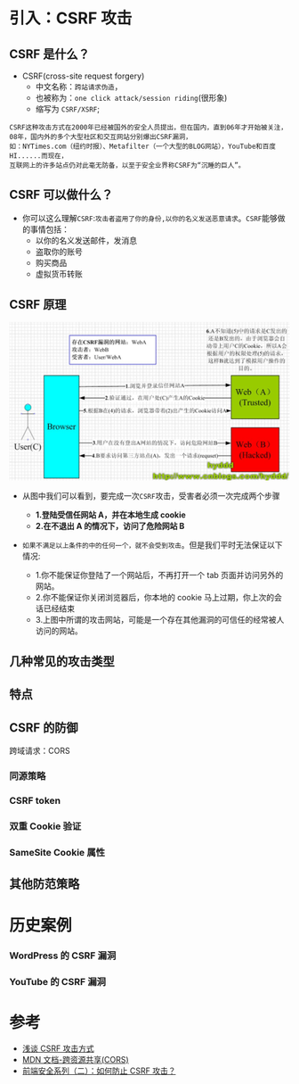 # 引入：CSRF 攻击

## CSRF 是什么？

- CSRF(cross-site request forgery)
  - 中文名称：`跨站请求伪造`，
  - 也被称为：`one click attack/session riding`(很形象)
  - 缩写为 `CSRF/XSRF`;

```
CSRF这种攻击方式在2000年已经被国外的安全人员提出，但在国内，直到06年才开始被关注，
08年，国内外的多个大型社区和交互网站分别爆出CSRF漏洞，
如：NYTimes.com（纽约时报）、Metafilter（一个大型的BLOG网站），YouTube和百度HI......而现在，
互联网上的许多站点仍对此毫无防备，以至于安全业界称CSRF为“沉睡的巨人”。
```

## CSRF 可以做什么？

- 你可以这么理解`CSRF`:`攻击者盗用了你的身份,以你的名义发送恶意请求`。`CSRF`能够做的事情包括：
  - 以你的名义发送邮件，发消息
  - 盗取你的账号
  - 购买商品
  - 虚拟货币转账

## CSRF 原理

![cors-1](./image/cors-1.png)

- 从图中我们可以看到，要完成一次`CSRF`攻击，受害者必须一次完成两个步骤

  - **1.登陆受信任网站 A，并在本地生成 cookie**
  - **2.在不退出 A 的情况下，访问了危险网站 B**

- `如果不满足以上条件的中的任何一个，就不会受到攻击`。但是我们平时无法保证以下情况:
  - 1.你不能保证你登陆了一个网站后，不再打开一个 tab 页面并访问另外的网站。
  - 2.你不能保证你关闭浏览器后，你本地的 cookie 马上过期，你上次的会话已经结束
  - 3.上图中所谓的攻击网站，可能是一个存在其他漏洞的可信任的经常被人访问的网站。

## 几种常见的攻击类型

## 特点

## CSRF 的防御

跨域请求：CORS

### 同源策略

### CSRF token

### 双重 Cookie 验证

### SameSite Cookie 属性

## 其他防范策略

# 历史案例

### WordPress 的 CSRF 漏洞

### YouTube 的 CSRF 漏洞

# 参考

- [浅谈 CSRF 攻击方式](https://www.cnblogs.com/hyddd/archive/2009/04/09/1432744.html?login=1)
- [MDN 文档-跨资源共享(CORS)](https://developer.mozilla.org/zh-CN/docs/Web/HTTP/CORS)
- [前端安全系列（二）：如何防止 CSRF 攻击？](https://tech.meituan.com/2018/10/11/fe-security-csrf.html)
